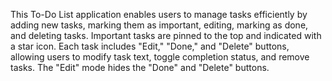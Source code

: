 This To-Do List application enables users to manage tasks efficiently by adding new tasks, marking them as important, editing, marking as done, and deleting tasks. Important tasks are pinned to the top and indicated with a star icon. Each task includes "Edit," "Done," and "Delete" buttons, allowing users to modify task text, toggle completion status, and remove tasks. The "Edit" mode hides the "Done" and "Delete" buttons.

